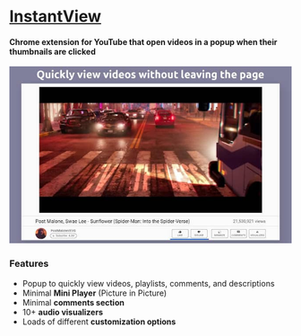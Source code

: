 # [InstantView](https://chrome.google.com/webstore/detail/instantview-for-youtube/pababfeapfpjaghmlfipkcoioeflpbio)
#### Chrome extension for YouTube that open videos in a popup when their thumbnails are clicked

![Screenshot of InstantView](https://github.com/afrmtbl/InstantView/blob/master/screenshot.jpg)

### Features
  - Popup to quickly view videos, playlists, comments, and descriptions
  - Minimal **Mini Player** (Picture in Picture)
  - Minimal **comments section**
  - 10+ **audio visualizers**
  - Loads of different **customization options**
